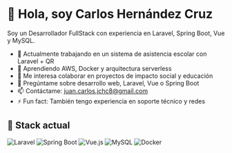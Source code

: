 # 👋 Hola, soy Carlos Hernández Cruz

Soy un Desarrollador FullStack con experiencia en Laravel, Spring Boot, Vue y MySQL.

- 🔭 Actualmente trabajando en un sistema de asistencia escolar con Laravel + QR
- 🌱 Aprendiendo AWS, Docker y arquitectura serverless
- 👯 Me interesa colaborar en proyectos de impacto social y educación
- 💬 Pregúntame sobre desarrollo web, Laravel, Vue o Spring Boot
- 📫 Contáctame: juan.carlos.jchc8@gmail.com
- ⚡ Fun fact: También tengo experiencia en soporte técnico y redes

## 🚀 Stack actual
![Laravel](https://img.shields.io/badge/Laravel-E74430?style=for-the-badge&logo=laravel&logoColor=white)
![Spring Boot](https://img.shields.io/badge/Spring_Boot-6DB33F?style=for-the-badge&logo=spring-boot&logoColor=white)
![Vue.js](https://img.shields.io/badge/Vue.js-35495E?style=for-the-badge&logo=vue.js&logoColor=4FC08D)
![MySQL](https://img.shields.io/badge/MySQL-005C84?style=for-the-badge&logo=mysql&logoColor=white)
![Docker](https://img.shields.io/badge/Docker-2496ED?style=for-the-badge&logo=docker&logoColor=white)
